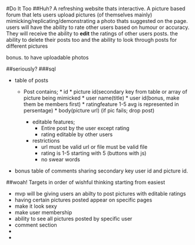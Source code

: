 #Do It Too
##Huh?
A refreshing website thats interactive. A picture based forum that lets users upload pictures (of themselves mainly) mimicking/replicating/demonstrating a photo thats suggested on the page.
users will have the ability to rate other users based on humour or accuracy. They will receive the ability to **edit** the ratings of other users posts. the ability to delete their posts too and the ability to look through posts for different pictures

bonus. to have uploadable photos

##seriously?
###sql
* table of posts
  * Post contains;
  		* id
  		* picture id(secondary key from table or array of picture being mimicked
  		* user name(title)
  		* user id(bonus, make them be members first)
  		* ratingfeature 1-5  avg is represented in persentage)
  		* body(picture url) (if pic fails; drop post)

  	* editable features;
  	  * Entire post by the user except rating
  	  * rating editable by other users
  	* restrictions
  	   * url must be valid url or file must be valid file
  	   * rating is 1-5 starting with 5 (buttons with js)
  	   * no swear words
  	   
* bonus table of comments sharing secondary key user id and picture id. 




##woah!
Targets in order of wishful thinking starting from easiest

* mvp will be giving users an abilty to post pictures with editable ratings
* having certain pictures posted appear on  specific pages
* make it look sexy
* make user membership
* ability to see all pictures posted by specific user
* comment section
* 
* 
